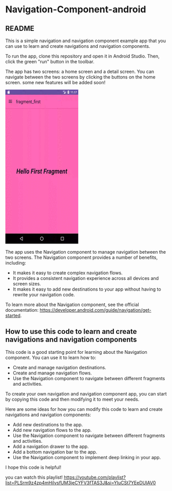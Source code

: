 # Navigation-Component-android
## README

This is a simple navigation and navigation component example app that you can use to learn and create navigations and navigation components.

To run the app, clone this repository and open it in Android Studio. Then, click the green "run" button in the toolbar.

The app has two screens: a home screen and a detail screen. You can navigate between the two screens by clicking the buttons on the home screen.
some new features will be added soon!

![img](preview/device-2023-10-15-111757.gif)

The app uses the Navigation component to manage navigation between the two screens. The Navigation component provides a number of benefits, including:

* It makes it easy to create complex navigation flows.
* It provides a consistent navigation experience across all devices and screen sizes.
* It makes it easy to add new destinations to your app without having to rewrite your navigation code.

To learn more about the Navigation component, see the official documentation: https://developer.android.com/guide/navigation/get-started.

## How to use this code to learn and create navigations and navigation components

This code is a good starting point for learning about the Navigation component. You can use it to learn how to:

* Create and manage navigation destinations.
* Create and manage navigation flows.
* Use the Navigation component to navigate between different fragments and activities.

To create your own navigation and navigation component app, you can start by copying this code and then modifying it to meet your needs.

Here are some ideas for how you can modify this code to learn and create navigations and navigation components:

* Add new destinations to the app.
* Add new navigation flows to the app.
* Use the Navigation component to navigate between different fragments and activities.
* Add a navigation drawer to the app.
* Add a bottom navigation bar to the app.
* Use the Navigation component to implement deep linking in your app.

I hope this code is helpful!

you can watch this playlist!
https://youtube.com/playlist?list=PLSrm9z4zp4mHilvsfUM3jeCYFV3fTAS3J&si=YIuCSt7YEeDUIAV0
